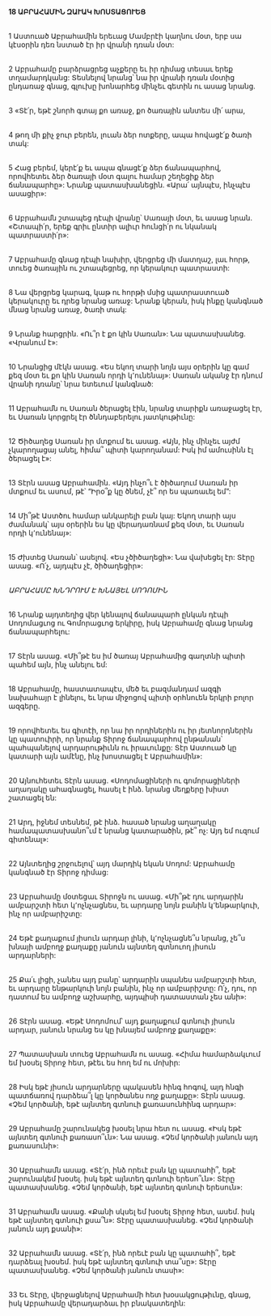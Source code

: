 **18 ԱԲՐԱՀԱՄԻՆ ԶԱՒԱԿ ԽՈՍՏԱՑՈՒԵՑ**

\
1 Աստուած Աբրահամին երեւաց Մամբրէի կաղնու մօտ, երբ սա կէսօրին դեռ նստած էր իր վրանի դռան մօտ:

\
2 Աբրահամը բարձրացրեց աչքերը եւ իր դիմաց տեսաւ երեք տղամարդկանց: Տեսնելով նրանց՝ նա իր վրանի դռան մօտից ընդառաջ գնաց, գլուխը խոնարհեց մինչեւ գետին ու ասաց նրանց.

\
3 «Տէ՛ր, եթէ շնորհ գտայ քո առաջ, քո ծառային անտես մի՛ արա,

\
4 թող մի քիչ ջուր բերեն, լուան ձեր ոտքերը, ապա հովացէ՛ք ծառի տակ:

\
5 Հաց բերեմ, կերէ՛ք եւ ապա գնացէ՛ք ձեր ճանապարհով, որովհետեւ ձեր ծառայի մօտ գալու համար շեղեցիք ձեր ճանապարհը»: Նրանք պատասխանեցին. «Արա՛ այնպէս, ինչպէս ասացիր»:

\
6 Աբրահամն շտապեց դէպի վրանը՝ Սառայի մօտ, եւ ասաց նրան. «Շտապի՛ր, երեք գրիւ ընտիր ալիւր հունցի՛ր ու նկանակ պատրաստի՛ր»:

\
7 Աբրահամը գնաց դէպի նախիր, վերցրեց մի մատղաշ, լաւ հորթ, տուեց ծառային ու շտապեցրեց, որ կերակուր պատրաստի:

\
8 Նա վերցրեց կարագ, կաթ ու հորթի մսից պատրաստուած կերակուրը եւ դրեց նրանց առաջ: Նրանք կերան, իսկ ինքը կանգնած մնաց նրանց առաջ, ծառի տակ:

\
9 Նրանք հարցրին. «Ու՞ր է քո կին Սառան»: Նա պատասխանեց. «Վրանում է»:

\
10 Նրանցից մէկն ասաց. «Ես եկող տարի նոյն այս օրերին կը գամ քեզ մօտ եւ քո կին Սառան որդի կ՚ունենայ»: Սառան ականջ էր դնում վրանի դռանը՝ նրա ետեւում կանգնած:

\
11 Աբրահամն ու Սառան ծերացել էին, նրանց տարիքն առաջացել էր, եւ Սառան կորցրել էր ծննդաբերելու յատկութիւնը:

\
12 Ծիծաղեց Սառան իր մտքում եւ ասաց. «Այն, ինչ մինչեւ այժմ չկարողացայ անել, հիմա՞ պիտի կարողանամ: Իսկ իմ ամուսինն էլ ծերացել է»:

\
13 Տէրն ասաց Աբրահամին. «Այդ ինչո՞ւ է ծիծաղում Սառան իր մտքում եւ ասում, թէ՝ “Իրօ՞ք կը ծնեմ, չէ՞ որ ես պառաւել եմ”:

\
14 Մի՞թէ Աստծու համար անկարելի բան կայ: Եկող տարի այս ժամանակ՝ այս օրերին ես կը վերադառնամ քեզ մօտ, եւ Սառան որդի կ՚ունենայ»:

\
15 Ժխտեց Սառան՝ ասելով. «Ես չծիծաղեցի»: Նա վախեցել էր: Տէրը ասաց. «Ո՛չ, այդպէս չէ, ծիծաղեցիր»:

\
 _ԱԲՐԱՀԱՄԸ ԽՆԴՐՈՒՄ Է ԽՆԱՅԵԼ ՍՈԴՈՄԻՆ_

\
16 Նրանք այդտեղից վեր կենալով ճանապարհ ընկան դէպի Սոդոմացւոց ու Գոմորացւոց երկիրը, իսկ Աբրահամը գնաց նրանց ճանապարհելու:

\
17 Տէրն ասաց. «Մի՞թէ ես իմ ծառայ Աբրահամից գաղտնի պիտի պահեմ այն, ինչ անելու եմ:

\
18 Աբրահամը, հաստատապէս, մեծ եւ բազմանդամ ազգի նախահայր է լինելու, եւ նրա միջոցով պիտի օրհնուեն երկրի բոլոր ազգերը.

\
19 որովհետեւ ես գիտէի, որ նա իր որդիներին ու իր յետնորդներին կը պատուիրի, որ նրանք Տիրոջ ճանապարհով ընթանան՝ պահպանելով արդարութիւնն ու իրաւունքը: Տէր Աստուած կը կատարի այն ամէնը, ինչ խոստացել է Աբրահամին»:

\
20 Այնուհետեւ Տէրն ասաց. «Սոդոմացիների ու գոմորացիների աղաղակը ահագնացել, հասել է ինձ. նրանց մեղքերը խիստ շատացել են:

\
21 Արդ, իջնեմ տեսնեմ, թէ ինձ. հասած նրանց աղաղակը համապատասխանո՞ւմ է նրանց կատարածին, թէ՞ ոչ: Այդ եմ ուզում գիտենալ»:

\
22 Այնտեղից շրջուելով՝ այդ մարդիկ եկան Սոդոմ: Աբրահամը կանգնած էր Տիրոջ դիմաց:

\
23 Աբրահամը մօտեցաւ Տիրոջն ու ասաց. «Մի՞թէ դու արդարին ամբարշտի հետ կ՚ոչնչացնես, եւ արդարը նոյն բանին կ՚ենթարկուի, ինչ որ ամբարիշտը:

\
24 Եթէ քաղաքում յիսուն արդար լինի, կ՚ոչնչացնե՞ս նրանց, չե՞ս խնայի ամբողջ քաղաքը յանուն այնտեղ գտնուող յիսուն արդարների:

\
25 Քա՛ւ լիցի, չանես այդ բանը՝ արդարին սպանես ամբարշտի հետ, եւ արդարը ենթարկուի նոյն բանին, ինչ որ ամբարիշտը: Ո՛չ, դու, որ դատում ես ամբողջ աշխարհը, այդպիսի դատաստան չես անի»:

\
26 Տէրն ասաց. «Եթէ Սոդոմում՝ այդ քաղաքում գտնուի յիսուն արդար, յանուն նրանց ես կը խնայեմ ամբողջ քաղաքը»:

\
27 Պատասխան տուեց Աբրահամն ու ասաց. «Հիմա համարձակւում եմ խօսել Տիրոջ հետ, թէեւ ես հող եմ ու մոխիր:

\
28 Իսկ եթէ յիսուն արդարները պակասեն հինգ հոգով, այդ հնգի պատճառով դարձեա՞լ կը կործանես ողջ քաղաքը»: Տէրն ասաց. «Չեմ կործանի, եթէ այնտեղ գտնուի քառասունհինգ արդար»:

\
29 Աբրահամը շարունակեց խօսել նրա հետ ու ասաց. «Իսկ եթէ այնտեղ գտնուի քառասո՞ւն»: Նա ասաց. «Չեմ կործանի յանուն այդ քառասունի»:

\
30 Աբրահամն ասաց. «Տէ՛ր, ինձ որեւէ բան կը պատահի՞, եթէ շարունակեմ խօսել. իսկ եթէ այնտեղ գտնուի երեսո՞ւն»: Տէրը պատասխանեց. «Չեմ կործանի, եթէ այնտեղ գտնուի երեսուն»:

\
31 Աբրահամն ասաց. «Քանի սկսել եմ խօսել Տիրոջ հետ, ասեմ. իսկ եթէ այնտեղ գտնուի քսա՞ն»: Տէրը պատասխանեց. «Չեմ կործանի յանուն այդ քսանի»:

\
32 Աբրահամն ասաց. «Տէ՛ր, ինձ որեւէ բան կը պատահի՞, եթէ դարձեալ խօսեմ. իսկ եթէ այնտեղ գտնուի տա՞սը»: Տէրը պատասխանեց. «Չեմ կործանի յանուն տասի»:

\
33 Եւ Տէրը, վերջացնելով Աբրահամի հետ խօսակցութիւնը, գնաց, իսկ Աբրահամը վերադարձաւ իր բնակատեղին:

